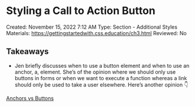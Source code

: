 # Styling a Call to Action Button

Created: November 15, 2022 7:12 AM
Type: Section - Additional Styles
Materials: https://gettingstartedwith.css.education/ch3.html
Reviewed: No

## Takeaways

- Jen briefly discusses when to use a button element and when to use an anchor, a, element. She’s of the opinion where we should only use buttons in forms or when we want to execute a function whereas a link should only be used to take a user elsewhere. Here’s another opinion 👇

[Anchors vs Buttons](https://bitsofco.de/anchors-vs-buttons/)
